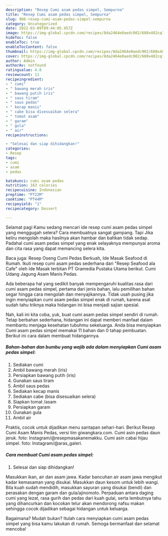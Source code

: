 ```yaml
---
description: "Resep Cumi asam pedas simpel, Sempurna"
title: "Resep Cumi asam pedas simpel, Sempurna"
slug: 966-resep-cumi-asam-pedas-simpel-sempurna
category: Uncategorized
date: 2022-03-09T09:44:05.957Z
image: https://img-global.cpcdn.com/recipes/8da2464e0aedc902/680x482cq70/cumi-asam-pedas-simpel-foto-resep-utama.jpg
hideToc: false
enableToc: true
enableTocContent: false
thumbnail: https://img-global.cpcdn.com/recipes/8da2464e0aedc902/680x482cq70/cumi-asam-pedas-simpel-foto-resep-utama.jpg
cover: https://img-global.cpcdn.com/recipes/8da2464e0aedc902/680x482cq70/cumi-asam-pedas-simpel-foto-resep-utama.jpg
author: Admin
authorAv: notfound
ratingvalue: 4.8
reviewcount: 11
recipeingredient:
- " cumi"
- " bawang merah iris"
- " bawang putih iris"
- " saus tiram"
- " saus pedas"
- " kecap manis"
- " cabe bisa disesuaikan selera"
- " tomat asam"
- " garam"
- " gula"
- " air"
recipeinstructions:

- "Selesai dan siap dihidangkan!"
categories:
- Resep
tags:
- cumi
- asam
- pedas

katakunci: cumi asam pedas 
nutrition: 163 calories
recipecuisine: Indonesian
preptime: "PT22M"
cooktime: "PT44M"
recipeyield: "1"
recipecategory: Dessert

---
```



Selamat pagi Kamu sedang mencari ide resep cumi asam pedas simpel yang menggugah selera? Cara membuatnya sangat gampang. Tapi Jika keliru mengolah maka hasilnya akan hambar dan bahkan tidak sedap. Padahal cumi asam pedas simpel yang enak selayaknya mempunyai aroma dan cita rasa yang dapat memancing selera kita.


Baca juga: Resep Oseng Cumi Pedas Berkuah, Ide Masak Seafood di Rumah. Ikuti resep cumi asam pedas sederhana dari &#34;Resep Seafood ala Cafe&#34; oleh Ide Masak terbitan PT Gramedia Pustaka Utama berikut. Cumi Udang Jagung Asam Manis Pedas.

Ada beberapa hal yang sedikit banyak mempengaruhi kualitas rasa dari cumi asam pedas simpel, pertama dari jenis bahan, lalu pemilihan bahan segar hingga cara mengolah dan menyajikannya. Tidak usah pusing jika ingin menyiapkan cumi asam pedas simpel enak di rumah, karena asal sudah tahu triknya maka hidangan ini bisa menjadi sajian spesial.


Nah, kali ini kita coba, yuk, buat cumi asam pedas simpel sendiri di rumah. Tetap berbahan sederhana, hidangan ini dapat memberi manfaat dalam membantu menjaga kesehatan tubuhmu sekeluarga. Anda bisa menyiapkan Cumi asam pedas simpel memakai 11 bahan dan 0 tahap pembuatan. Berikut ini cara dalam membuat hidangannya.

<!--inarticleads1-->

##### Bahan-bahan dan bumbu yang wajib ada dalam menyiapkan Cumi asam pedas simpel:

1. Sediakan  cumi
1. Ambil  bawang merah (iris)
1. Persiapkan  bawang putih (iris)
1. Gunakan  saus tiram
1. Ambil  saus pedas
1. Sediakan  kecap manis
1. Sediakan  cabe (bisa disesuaikan selera)
1. Siapkan  tomat /asam
1. Persiapkan  garam
1. Gunakan  gula
1. Ambil  air


Praktis, cocok untuk dijadikan menu santapan sehari-hari. Berikut Resep Cumi Asam Manis Pedas, versi tim giwangkara.com. Cumi asin pedas daun jeruk. foto: Instagram/@resepmasakanemakku. Cumi asin cabai hijau simpel. foto: Instagram/@aras_galeri. 

<!--inarticleads2-->

##### Cara membuat Cumi asam pedas simpel:


1. Selesai dan siap dihidangkan!

Masukkan ikan, air dan asam jawa. Kadar bancuhan air asam jawa mengikut kadar kemasaman yang disukai. Masukkan daun kesom untuk lebih wangi. Bila kuah sudah mendidih, masukkan sayuran yang disukai (bendi) dan perasakan dengan garam dan gula/ajinomoto. Perpaduan antara daging cumi yang lezat, rasa gurih dan pedas dari kuah gulai, serta lembutnya tahu yang dihancurkan dan kocokan telur akan mendorong nafsu makan sehingga cocok dijadikan sebagai hidangan untuk keluarga. 

Bagaimana? Mudah bukan? Itulah cara menyiapkan cumi asam pedas simpel yang bisa kamu lakukan di rumah. Semoga bermanfaat dan selamat mencoba!

